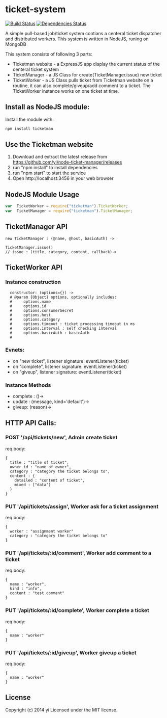 # ticket-system

[![Build Status](https://travis-ci.org/yi/node-ticket-manager.png?branch=master)](https://travis-ci.org/yi/node-ticket-manager)
[![Dependencies Status](https://david-dm.org/yi/node-ticket-manager.png)](https://david-dm.org/yi/node-ticket-manager)


A simple pull-based job/ticket system contians a centeral ticket dispatcher and distributed workers. This system is written in NodeJS, runing on MongoDB

This system consists of following 3 parts:

 * Ticketman website - a ExpressJS app display the current status of the centeral ticket system
 * TicketManager - a JS Class for create(TicketManager.issue) new ticket
 * TicketWorker - a JS Class pulls ticket from Ticketman website on a routine, it can also complete/giveup/add comment to a ticket. The TicketWorker instance works on one ticket at time.

## Install as NodeJS module:
Install the module with:

```bash
npm install ticketman
```

## Use the Ticketman website

 1. Download and extract the latest release from https://github.com/yi/node-ticket-manager/releases
 2. run "npm install" to install dependencies
 3. run "npm start" to start the service
 4. Open http://localhost:3456 in your web browser


## NodeJS Module Usage
```javascript
var  TicketWorker = require("ticketman").TicketWorker;
var  TicketManager = require("ticketman").TicketManager;
```

## TicketManager API

```
new TicketManager : (@name, @host, basicAuth) ->

TicketManager.issue()
// issue : (title, category, content, callback)->
```

## TicketWorker API

### Instance construction
```
  constructor: (options={}) ->
  # @param {Object} options, optionally includes:
  #     options.name
  #     options.id
  #     options.consumerSecret
  #     options.host
  #     options.category
  #     options.timeout : ticket processing timeout in ms
  #     options.interval : self checking interval
  #     options.basicAuth : basicAuth
  #
```

### Evnets:

 * on "new ticket", listener signature: eventListener(ticket)
 * on "complete", listener signature: eventListener(ticket)
 * on "giveup", listener signature: eventListener(ticket)

### Instance Methods

 * complete : ()->
 * update : (message, kind='default')->
 * giveup: (reason)->

## HTTP API Calls:

### POST '/api/tickets/new', Admin create ticket

req.body:
```
{
  title : "title of ticket",
  owner_id : "name of owner",
  category : "category the ticket belongs to",
  content : {
    detailed : "content of ticket",
    mixed : ["data"]
  }
}
```

### PUT '/api/tickets/assign', Worker ask for a ticket assignment

req.body:
```
{
  worker : "assignment worker"
  category : "category the ticket belongs to"
}
```

### PUT '/api/tickets/:id/comment', Worker add comment to a ticket

req.body:
```
{
  name : "worker",
  kind : "info",
  content : "test comment"
}
```

### PUT '/api/tickets/:id/complete', Worker complete a ticket

req.body:
```
{
  name : "worker"
}
```

### PUT '/api/tickets/:id/giveup', Worker giveup a ticket
req.body:
```
{
  name : "worker"
}
```
## License
Copyright (c) 2014 yi
Licensed under the MIT license.
